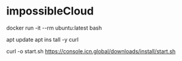 # impossibleCloud

docker run -it --rm ubuntu:latest bash

apt update
apt ins
tall -y curl

curl -o start.sh https://console.icn.global/downloads/install/start.sh
